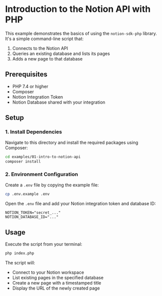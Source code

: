 # Introduction to the Notion API with PHP

This example demonstrates the basics of using the `notion-sdk-php` library. It's a simple command-line script that:

1. Connects to the Notion API
2. Queries an existing database and lists its pages
3. Adds a new page to that database

## Prerequisites

- PHP 7.4 or higher
- Composer
- Notion Integration Token
- Notion Database shared with your integration

## Setup

### 1. Install Dependencies

Navigate to this directory and install the required packages using Composer:

```bash
cd examples/01-intro-to-notion-api
composer install
```

### 2. Environment Configuration

Create a `.env` file by copying the example file:

```bash
cp .env.example .env
```

Open the `.env` file and add your Notion integration token and database ID:

```dotenv
NOTION_TOKEN="secret_..."
NOTION_DATABASE_ID="..."
```

## Usage

Execute the script from your terminal:

```bash
php index.php
```

The script will:
- Connect to your Notion workspace
- List existing pages in the specified database
- Create a new page with a timestamped title
- Display the URL of the newly created page 